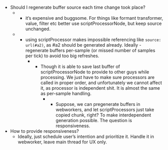 * Should I regenerate buffer source each time change took place?
	* - it’s expensive and buggsome. For things like formant transformer, value, filter etc better use scriptProcessorNode, but keep source unchanged.
	* + using scriptProcessor makes impossible referencing like `source: url(#a2)`, as #a2 should be generated already. Ideally - regenerate buffers per-sample (or missed number of samples per tick) to avoid too big refreshes.
		* - Though it is able to save last buffer of scriptProcessorNode to provide to other guys while processing. We just have to make sure processors are called in proper order, and unfortunately we cannot affect it, as processor is independent shit. It is almost the same as per-sample handling.
			* - Suppose, we can pregenerate buffers in webworkers, and let scriptProcessors just take copied chunk, right? To make interdependent generation possible. The question is responsiveness.
* How to provide responsiveness?
	* Ideally, just schedule user’s intention and prioritize it. Handle it in webworker, leave main thread for UX only.